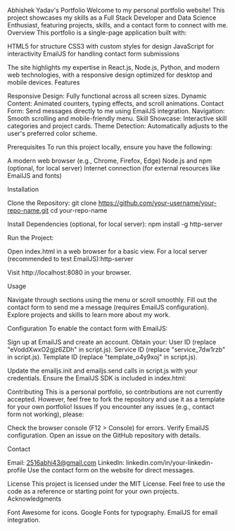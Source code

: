 Abhishek Yadav's Portfolio
Welcome to my personal portfolio website! This project showcases my skills as a Full Stack Developer and Data Science Enthusiast, featuring projects, skills, and a contact form to connect with me.
Overview
This portfolio is a single-page application built with:

HTML5 for structure
CSS3 with custom styles for design
JavaScript for interactivity
EmailJS for handling contact form submissions

The site highlights my expertise in React.js, Node.js, Python, and modern web technologies, with a responsive design optimized for desktop and mobile devices.
Features

Responsive Design: Fully functional across all screen sizes.
Dynamic Content: Animated counters, typing effects, and scroll animations.
Contact Form: Send messages directly to me using EmailJS integration.
Navigation: Smooth scrolling and mobile-friendly menu.
Skill Showcase: Interactive skill categories and project cards.
Theme Detection: Automatically adjusts to the user's preferred color scheme.

Prerequisites
To run this project locally, ensure you have the following:

A modern web browser (e.g., Chrome, Firefox, Edge)
Node.js and npm (optional, for local server)
Internet connection (for external resources like EmailJS and fonts)

Installation

Clone the Repository:
git clone https://github.com/your-username/your-repo-name.git
cd your-repo-name


Install Dependencies (optional, for local server):
npm install -g http-server


Run the Project:

Open index.html in a web browser for a basic view.
For a local server (recommended to test EmailJS):http-server


Visit http://localhost:8080 in your browser.



Usage

Navigate through sections using the menu or scroll smoothly.
Fill out the contact form to send me a message (requires EmailJS configuration).
Explore projects and skills to learn more about my work.

Configuration
To enable the contact form with EmailJS:

Sign up at EmailJS and create an account.
Obtain your:
User ID (replace "eVoddXwxO2gjz6ZDh" in script.js).
Service ID (replace "service_7dw1rzb" in script.js).
Template ID (replace "template_o4y9xoj" in script.js).


Update the emailjs.init and emailjs.send calls in script.js with your credentials.
Ensure the EmailJS SDK is included in index.html:<script src="https://cdn.emailjs.com/sdk/2.4.0/email.min.js"></script>



Contributing
This is a personal portfolio, so contributions are not currently accepted. However, feel free to fork the repository and use it as a template for your own portfolio!
Issues
If you encounter any issues (e.g., contact form not working), please:

Check the browser console (F12 > Console) for errors.
Verify EmailJS configuration.
Open an issue on the GitHub repository with details.

Contact

Email: 2516abhi43@gmail.com
LinkedIn: linkedin.com/in/your-linkedin-profile
Use the contact form on the website for direct messages.

License
This project is licensed under the MIT License. Feel free to use the code as a reference or starting point for your own projects.
Acknowledgments

Font Awesome for icons.
Google Fonts for typography.
EmailJS for email integration.
